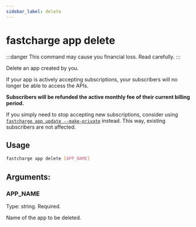 ```yaml
---
sidebar_label: delete
---
```


# fastcharge app delete

:::danger
This command may cause you financial loss. Read carefully.
:::

Delete an app created by you.

If your app is actively accepting subscriptions, your subscribers will no longer
be able to access the APIs. 

**Subscribers will be refunded the active monthly fee of their current
billing period.**

If you simply need to stop accepting new subscriptions, consider using
[`fastcharge app update --make-private`](./update) instead. This way, existing
subscribers are not affected.

## Usage

```bash
fastcharge app delete [APP_NAME]
```


## Arguments:

### APP_NAME

Type: string. Required.

Name of the app to be deleted.
